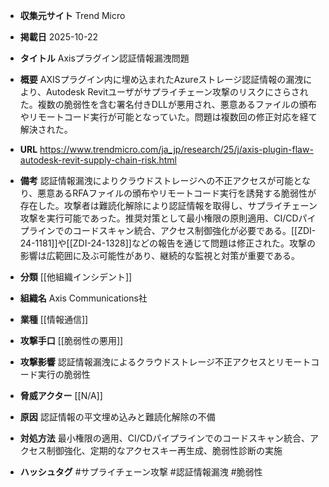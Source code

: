 - **収集元サイト**
Trend Micro

- **掲載日**
2025-10-22

- **タイトル**
Axisプラグイン認証情報漏洩問題

- **概要**
AXISプラグイン内に埋め込まれたAzureストレージ認証情報の漏洩により、Autodesk Revitユーザがサプライチェーン攻撃のリスクにさらされた。複数の脆弱性を含む署名付きDLLが悪用され、悪意あるファイルの頒布やリモートコード実行が可能となっていた。問題は複数回の修正対応を経て解決された。

- **URL**
https://www.trendmicro.com/ja_jp/research/25/j/axis-plugin-flaw-autodesk-revit-supply-chain-risk.html

- **備考**
認証情報漏洩によりクラウドストレージへの不正アクセスが可能となり、悪意あるRFAファイルの頒布やリモートコード実行を誘発する脆弱性が存在した。攻撃者は難読化解除により認証情報を取得し、サプライチェーン攻撃を実行可能であった。推奨対策として最小権限の原則適用、CI/CDパイプラインでのコードスキャン統合、アクセス制御強化が必要である。[[ZDI-24-1181]]や[[ZDI-24-1328]]などの報告を通じて問題は修正された。攻撃の影響は広範囲に及ぶ可能性があり、継続的な監視と対策が重要である。

- **分類**
[[他組織インシデント]]

- **組織名**
Axis Communications社

- **業種**
[[情報通信]]

- **攻撃手口**
[[脆弱性の悪用]]

- **攻撃影響**
認証情報漏洩によるクラウドストレージ不正アクセスとリモートコード実行の脆弱性

- **脅威アクター**
[[N/A]]

- **原因**
認証情報の平文埋め込みと難読化解除の不備

- **対処方法**
最小権限の適用、CI/CDパイプラインでのコードスキャン統合、アクセス制御強化、定期的なアクセスキー再生成、脆弱性診断の実施

- **ハッシュタグ**
#サプライチェーン攻撃 #認証情報漏洩 #脆弱性
